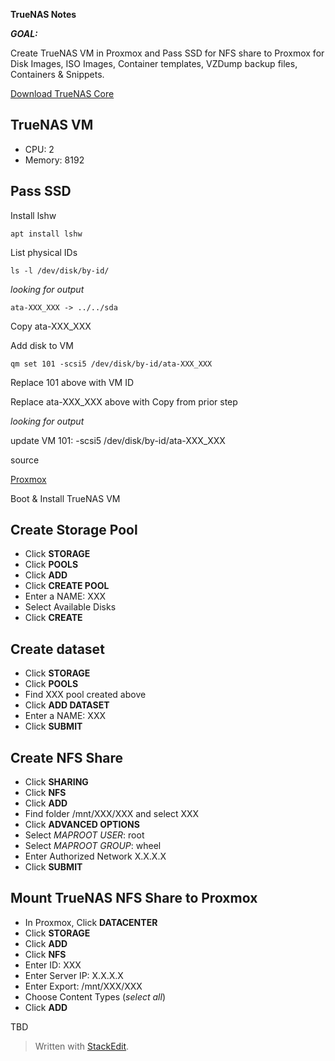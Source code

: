 **TrueNAS Notes**

***GOAL:***

Create TrueNAS VM in Proxmox and Pass SSD for NFS share to Proxmox for Disk Images, ISO Images, Container templates, VZDump backup files, Containers & Snippets.

[Download TrueNAS Core](https://www.truenas.com/download-truenas-core/)

## TrueNAS VM

 - CPU: 2
 - Memory: 8192

## Pass SSD

Install lshw

    apt install lshw

List physical IDs

    ls -l /dev/disk/by-id/

*looking for output*

    ata-XXX_XXX -> ../../sda

Copy ata-XXX_XXX

Add disk to VM

    qm set 101 -scsi5 /dev/disk/by-id/ata-XXX_XXX

Replace 101 above with VM ID

Replace ata-XXX_XXX above with Copy from prior step

*looking for output*

update VM 101: -scsi5 /dev/disk/by-id/ata-XXX_XXX

source

[Proxmox](https://pve.proxmox.com/wiki/Passthrough_Physical_Disk_to_Virtual_Machine_%28VM%29)

Boot & Install TrueNAS VM

## Create Storage Pool

 - Click **STORAGE**
 - Click **POOLS**
 - Click **ADD**
 - Click **CREATE POOL**
 - Enter a NAME: XXX
 - Select Available Disks
 - Click **CREATE**

## Create dataset

 - Click **STORAGE**
 - Click **POOLS**
 - Find XXX pool created above
 - Click **ADD DATASET**
 - Enter a NAME: XXX
 - Click **SUBMIT**

## Create NFS Share

 - Click **SHARING**
 - Click **NFS**
 - Click **ADD**
 - Find folder /mnt/XXX/XXX and select XXX
 - Click **ADVANCED OPTIONS**
 - Select *MAPROOT USER*: root
 - Select *MAPROOT GROUP*: wheel
 - Enter Authorized Network X.X.X.X
 - Click **SUBMIT**

## Mount TrueNAS NFS Share to Proxmox

 - In Proxmox, Click **DATACENTER**
 - Click **STORAGE**
 - Click **ADD**
 - Click **NFS**
 - Enter ID: XXX
 - Enter Server IP: X.X.X.X
 - Enter Export: /mnt/XXX/XXX
 - Choose Content Types (*select all*)
 - Click **ADD**

TBD

> Written with [StackEdit](https://stackedit.io/).
